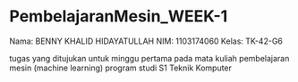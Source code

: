 # PembelajaranMesin_WEEK-1

Nama: BENNY KHALID HIDAYATULLAH
NIM: 1103174060
Kelas: TK-42-G6

tugas yang ditujukan untuk minggu pertama pada mata kuliah pembelajaran mesin (machine learning) program studi S1 Teknik Komputer
